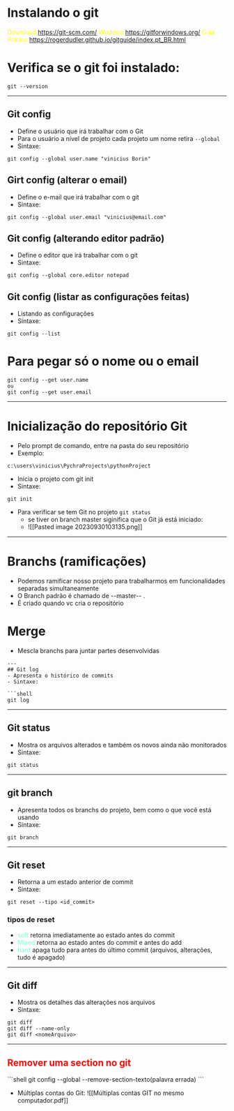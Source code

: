 # Instalando o git

<span style="color:yellow">Download</span>
<https://git-scm.com/>
<span style="color:yellow">Wndows</span>
<https://gitforwindows.org/>
<span style="color:yellow">Guia Prático</span>
<https://rogerdudler.github.io/gitguide/index.pt_BR.html>
# Verifica se o git foi instalado:
	
```shell
git --version
```

---
## Git config
- Define o usuário que irá trabalhar com o Git
- Para o usuário a nível de projeto cada projeto um nome retira ``--global``
- Sintaxe:

```shell
git config --global user.name "vinicius Borin"
```
## Girt config (alterar o email)
- Define o e-mail que irá trabalhar com o git
- Sintaxe:
```shell
git config --global user.email "vinicius@email.com"
```
## Git config (alterando editor padrão)
- Define o editor que irá trabalhar com o git
- Sintaxe:

```shell
git config --global core.editor notepad
```
## Git config (listar as configurações feitas)
- Listando as configurações
- Sintaxe:

```shell
git config --list
```

# Para pegar só o nome ou o email

```shell
git config --get user.name
ou
git config --get user.email
```

---
# Inicialização do repositório Git
- Pelo prompt de comando, entre na pasta do seu repositório
- Exemplo:

```shell
c:\users\vinicius\PychraProjects\pythonProject
```
- Inicia o projeto com git init
- Sintaxe:
```shell
git init
```
- Para verificar se tem Git no projeto ``git status``
	- se tiver on branch master siginifica que o Git já está iniciado:
	- ![[Pasted image 20230930103135.png]]
---
# Branchs (ramificações)
- Podemos ramificar nosso projeto para trabalharmos em funcionalidades separadas simultaneamente
- O Branch padrão é chamado de --master-- .
- É criado quando vc cria o repositório
# Merge
- Mescla branchs para juntar partes desenvolvidas

```
---
## Git log
- Apresenta o histórico de commits
- Sintaxe:

```shell
git log
```
---
## Git status
- Mostra os arquivos alterados e também os novos ainda não monitorados
- Sintaxe:

```shell
git status
```
---
## git branch
- Apresenta todos os branchs do projeto, bem como o que você está usando
- Sintaxe:
```shell
git branch
```
---
## Git reset
- Retorna a um estado anterior de commit 
- Sintaxe:
```shell
git reset --tipo <id_commit>
```
### tipos de reset
- <span style="color:aquamarine">soft</span> retorna imediatamente ao estado antes do commit
- <span style="color:aquamarine">Mixed</span> retorna ao estado antes do commit e antes do add
- <span style="color:aquamarine">hard</span> apaga tudo para antes do último commit (arquivos, alterações, tudo é apagado) 
- ---
## Git diff
- Mostra os detalhes das alterações nos arquivos
- Sintaxe:

```shell
git diff
git diff --name-only
git diff <nomeArquivo>
```
---
<h2 style="color:red">Remover uma section no git</h2>
```shell
git config --global --remove-section-texto(palavra errada)
```

- Múltiplas contas do Git:
![[Múltiplas contas GIT no mesmo computador.pdf]]